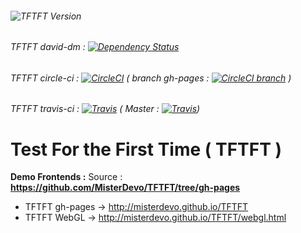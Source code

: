 ###### ![TFTFT Version](https://img.shields.io/badge/TFTFT_Version-1.0.0-green.svg?style=flat-square)
###### TFTFT david-dm : [![Dependency Status](https://img.shields.io/david/misterdevo/TFTFT.svg)](https://david-dm.org/misterdevo/TFTFT)
###### TFTFT circle-ci : [![CircleCI](https://img.shields.io/circleci/project/MisterDevo/TFTFT/master.svg)](https://circleci.com/gh/MisterDevo/TFTFT/tree/master) ( branch gh-pages : [![CircleCI branch](https://img.shields.io/circleci/project/MisterDevo/TFTFT/gh-pages.svg)](https://circleci.com/gh/MisterDevo/TFTFT/tree/gh-pages) )
###### TFTFT travis-ci : [![Travis](https://img.shields.io/travis/MisterDevo/TFTFT.svg)](https://travis-ci.org/MisterDevo/TFTFT) ( Master : [![Travis](https://img.shields.io/travis/MisterDevo/TFTFT/master.svg)](https://travis-ci.org/MisterDevo/TFTFT/branches))

# Test For the First Time ( TFTFT )

**Demo Frontends :** Source :     **https://github.com/MisterDevo/TFTFT/tree/gh-pages**

* TFTFT gh-pages -> http://misterdevo.github.io/TFTFT  
* TFTFT WebGL -> http://misterdevo.github.io/TFTFT/webgl.html
